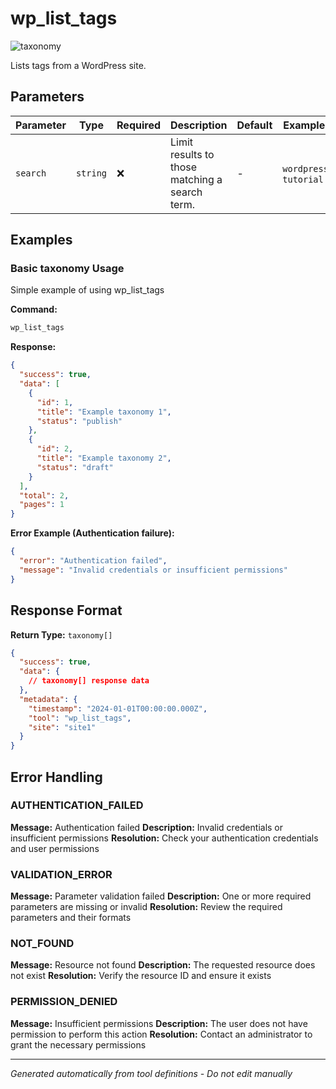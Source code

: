 # wp_list_tags

![taxonomy](https://img.shields.io/badge/category-taxonomy-lightgrey)

Lists tags from a WordPress site.

## Parameters

| Parameter | Type     | Required | Description                                    | Default | Examples                |
| --------- | -------- | -------- | ---------------------------------------------- | ------- | ----------------------- |
| `search`  | `string` | ❌       | Limit results to those matching a search term. | -       | `wordpress`, `tutorial` |

## Examples

### Basic taxonomy Usage

Simple example of using wp_list_tags

**Command:**

```bash
wp_list_tags
```

**Response:**

```json
{
  "success": true,
  "data": [
    {
      "id": 1,
      "title": "Example taxonomy 1",
      "status": "publish"
    },
    {
      "id": 2,
      "title": "Example taxonomy 2",
      "status": "draft"
    }
  ],
  "total": 2,
  "pages": 1
}
```

**Error Example (Authentication failure):**

```json
{
  "error": "Authentication failed",
  "message": "Invalid credentials or insufficient permissions"
}
```

## Response Format

**Return Type:** `taxonomy[]`

```json
{
  "success": true,
  "data": {
    // taxonomy[] response data
  },
  "metadata": {
    "timestamp": "2024-01-01T00:00:00.000Z",
    "tool": "wp_list_tags",
    "site": "site1"
  }
}
```

## Error Handling

### AUTHENTICATION_FAILED

**Message:** Authentication failed **Description:** Invalid credentials or insufficient permissions **Resolution:**
Check your authentication credentials and user permissions

### VALIDATION_ERROR

**Message:** Parameter validation failed **Description:** One or more required parameters are missing or invalid
**Resolution:** Review the required parameters and their formats

### NOT_FOUND

**Message:** Resource not found **Description:** The requested resource does not exist **Resolution:** Verify the
resource ID and ensure it exists

### PERMISSION_DENIED

**Message:** Insufficient permissions **Description:** The user does not have permission to perform this action
**Resolution:** Contact an administrator to grant the necessary permissions

---

_Generated automatically from tool definitions - Do not edit manually_
